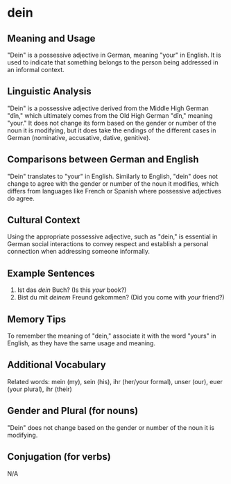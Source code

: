 # dein
## Meaning and Usage
"Dein" is a possessive adjective in German, meaning "your" in English. It is used to indicate that something belongs to the person being addressed in an informal context.

## Linguistic Analysis
"Dein" is a possessive adjective derived from the Middle High German "dîn," which ultimately comes from the Old High German "dîn," meaning "your." It does not change its form based on the gender or number of the noun it is modifying, but it does take the endings of the different cases in German (nominative, accusative, dative, genitive).

## Comparisons between German and English
"Dein" translates to "your" in English. Similarly to English, "dein" does not change to agree with the gender or number of the noun it modifies, which differs from languages like French or Spanish where possessive adjectives do agree.

## Cultural Context
Using the appropriate possessive adjective, such as "dein," is essential in German social interactions to convey respect and establish a personal connection when addressing someone informally.

## Example Sentences
1. Ist das _dein_ Buch? (Is this _your_ book?)
2. Bist du mit _deinem_ Freund gekommen? (Did you come with _your_ friend?)

## Memory Tips
To remember the meaning of "dein," associate it with the word "yours" in English, as they have the same usage and meaning.

## Additional Vocabulary
Related words: mein (my), sein (his), ihr (her/your formal), unser (our), euer (your plural), ihr (their)

## Gender and Plural (for nouns)
"Dein" does not change based on the gender or number of the noun it is modifying.

## Conjugation (for verbs)
N/A